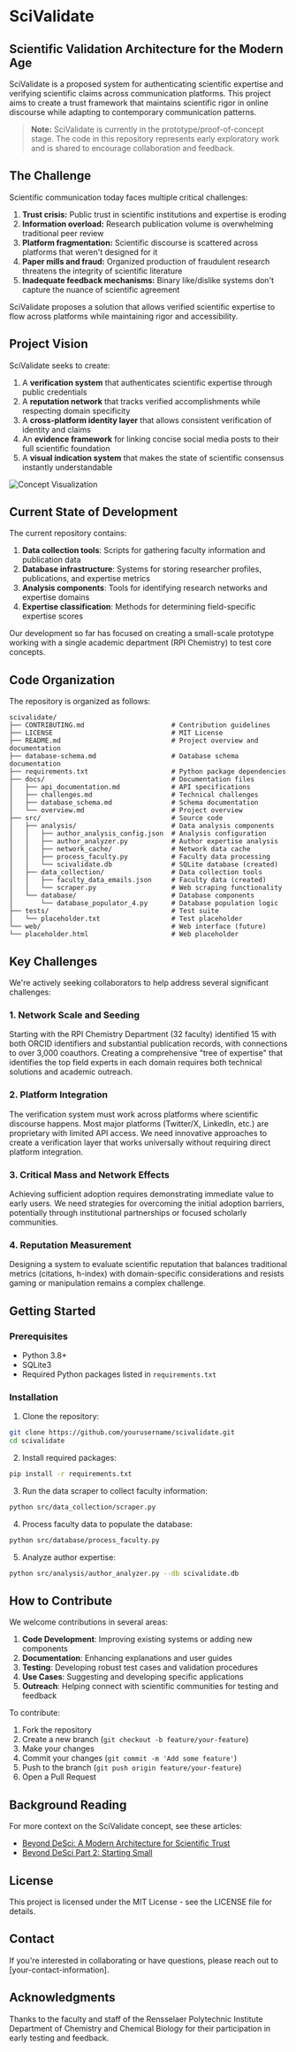 # SciValidate

## Scientific Validation Architecture for the Modern Age

SciValidate is a proposed system for authenticating scientific expertise and verifying scientific claims across communication platforms. This project aims to create a trust framework that maintains scientific rigor in online discourse while adapting to contemporary communication patterns.

> **Note:** SciValidate is currently in the prototype/proof-of-concept stage. The code in this repository represents early exploratory work and is shared to encourage collaboration and feedback.

## The Challenge

Scientific communication today faces multiple critical challenges:

1. **Trust crisis:** Public trust in scientific institutions and expertise is eroding
2. **Information overload:** Research publication volume is overwhelming traditional peer review
3. **Platform fragmentation:** Scientific discourse is scattered across platforms that weren't designed for it
4. **Paper mills and fraud:** Organized production of fraudulent research threatens the integrity of scientific literature
5. **Inadequate feedback mechanisms:** Binary like/dislike systems don't capture the nuance of scientific agreement

SciValidate proposes a solution that allows verified scientific expertise to flow across platforms while maintaining rigor and accessibility.

## Project Vision

SciValidate seeks to create:

1. A **verification system** that authenticates scientific expertise through public credentials
2. A **reputation network** that tracks verified accomplishments while respecting domain specificity
3. A **cross-platform identity layer** that allows consistent verification of identity and claims
4. An **evidence framework** for linking concise social media posts to their full scientific foundation
5. A **visual indication system** that makes the state of scientific consensus instantly understandable

![Concept Visualization](docs/images/scivalidate-concept.svg)

## Current State of Development

The current repository contains:

1. **Data collection tools**: Scripts for gathering faculty information and publication data
2. **Database infrastructure**: Systems for storing researcher profiles, publications, and expertise metrics
3. **Analysis components**: Tools for identifying research networks and expertise domains
4. **Expertise classification**: Methods for determining field-specific expertise scores

Our development so far has focused on creating a small-scale prototype working with a single academic department (RPI Chemistry) to test core concepts.

## Code Organization

The repository is organized as follows:

```
scivalidate/
├── CONTRIBUTING.md                      # Contribution guidelines
├── LICENSE                              # MIT License
├── README.md                            # Project overview and documentation
├── database-schema.md                   # Database schema documentation
├── requirements.txt                     # Python package dependencies
├── docs/                                # Documentation files
│   ├── api_documentation.md             # API specifications
│   ├── challenges.md                    # Technical challenges
│   ├── database_schema.md               # Schema documentation
│   └── overview.md                      # Project overview
├── src/                                 # Source code
│   ├── analysis/                        # Data analysis components
│   │   ├── author_analysis_config.json  # Analysis configuration
│   │   ├── author_analyzer.py           # Author expertise analysis
│   │   ├── network_cache/               # Network data cache
│   │   ├── process_faculty.py           # Faculty data processing
│   │   └── scivalidate.db               # SQLite database (created)
│   ├── data_collection/                 # Data collection tools
│   │   ├── faculty_data_emails.json     # Faculty data (created)
│   │   └── scraper.py                   # Web scraping functionality
│   └── database/                        # Database components
│       └── database_populator_4.py      # Database population logic
├── tests/                               # Test suite
│   └── placeholder.txt                  # Test placeholder
└── web/                                 # Web interface (future)
└── placeholder.html                     # Web placeholder
```

## Key Challenges

We're actively seeking collaborators to help address several significant challenges:

### 1. Network Scale and Seeding

Starting with the RPI Chemistry Department (32 faculty) identified 15 with both ORCID identifiers and substantial publication records, with connections to over 3,000 coauthors. Creating a comprehensive "tree of expertise" that identifies the top field experts in each domain requires both technical solutions and academic outreach.

### 2. Platform Integration

The verification system must work across platforms where scientific discourse happens. Most major platforms (Twitter/X, LinkedIn, etc.) are proprietary with limited API access. We need innovative approaches to create a verification layer that works universally without requiring direct platform integration.

### 3. Critical Mass and Network Effects

Achieving sufficient adoption requires demonstrating immediate value to early users. We need strategies for overcoming the initial adoption barriers, potentially through institutional partnerships or focused scholarly communities.

### 4. Reputation Measurement

Designing a system to evaluate scientific reputation that balances traditional metrics (citations, h-index) with domain-specific considerations and resists gaming or manipulation remains a complex challenge.

## Getting Started

### Prerequisites

- Python 3.8+
- SQLite3
- Required Python packages listed in `requirements.txt`

### Installation

1. Clone the repository:

```bash
git clone https://github.com/yourusername/scivalidate.git
cd scivalidate
```

2. Install required packages:

```bash
pip install -r requirements.txt
```

3. Run the data scraper to collect faculty information:

```bash
python src/data_collection/scraper.py
```

4. Process faculty data to populate the database:

```bash
python src/database/process_faculty.py
```

5. Analyze author expertise:

```bash
python src/analysis/author_analyzer.py --db scivalidate.db
```

## How to Contribute

We welcome contributions in several areas:

1. **Code Development**: Improving existing systems or adding new components
2. **Documentation**: Enhancing explanations and user guides
3. **Testing**: Developing robust test cases and validation procedures
4. **Use Cases**: Suggesting and developing specific applications
5. **Outreach**: Helping connect with scientific communities for testing and feedback

To contribute:

1. Fork the repository
2. Create a new branch (`git checkout -b feature/your-feature`)
3. Make your changes
4. Commit your changes (`git commit -m 'Add some feature'`)
5. Push to the branch (`git push origin feature/your-feature`)
6. Open a Pull Request

## Background Reading

For more context on the SciValidate concept, see these articles:

- [Beyond DeSci: A Modern Architecture for Scientific Trust](https://open.substack.com/pub/healingearth/p/beyond-desci-a-modern-architecture)
- [Beyond DeSci Part 2: Starting Small](https://open.substack.com/pub/healingearth/p/beyond-desci-part-2-starting-small)

## License

This project is licensed under the MIT License - see the LICENSE file for details.

## Contact

If you're interested in collaborating or have questions, please reach out to [your-contact-information].

## Acknowledgments

Thanks to the faculty and staff of the Rensselaer Polytechnic Institute Department of Chemistry and Chemical Biology for their participation in early testing and feedback.
